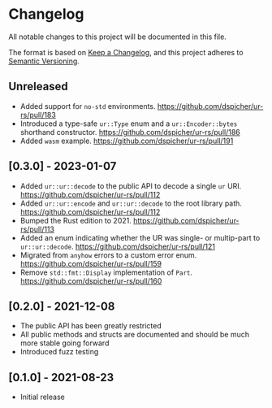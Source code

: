 # Changelog
All notable changes to this project will be documented in this file.

The format is based on [Keep a Changelog](https://keepachangelog.com/en/1.0.0/),
and this project adheres to [Semantic Versioning](https://semver.org/spec/v2.0.0.html).

## Unreleased
 - Added support for `no-std` environments. https://github.com/dspicher/ur-rs/pull/183
 - Introduced a type-safe `ur::Type` enum and a `ur::Encoder::bytes` shorthand constructor. https://github.com/dspicher/ur-rs/pull/186
 - Added `wasm` example. https://github.com/dspicher/ur-rs/pull/191

## [0.3.0] - 2023-01-07
 - Added `ur::ur::decode` to the public API to decode a single `ur` URI. https://github.com/dspicher/ur-rs/pull/112
 - Added `ur::ur::encode` and `ur::ur::decode` to the root library path. https://github.com/dspicher/ur-rs/pull/112
 - Bumped the Rust edition to 2021. https://github.com/dspicher/ur-rs/pull/113
 - Added an enum indicating whether the UR was single- or multip-part to `ur::ur::decode`. https://github.com/dspicher/ur-rs/pull/121
 - Migrated from `anyhow` errors to a custom error enum. https://github.com/dspicher/ur-rs/pull/159
 - Remove `std::fmt::Display` implementation of `Part`. https://github.com/dspicher/ur-rs/pull/160

## [0.2.0] - 2021-12-08
 - The public API has been greatly restricted
 - All public methods and structs are documented and should be much more stable going forward
 - Introduced fuzz testing

## [0.1.0] - 2021-08-23
 - Initial release
